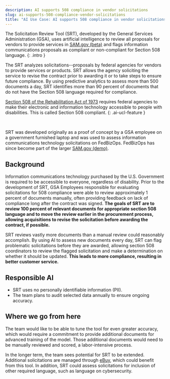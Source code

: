 ```yaml
---
description: AI supports 508 compliance in vendor solicitations
slug: ai-supports-508-compliance-vendor-solicitations
title: "AI Use Case: AI supports 508 compliance in vendor solicitations"
---
```

The Solicitation Review Tool (SRT), developed by the General Services Administration (GSA), uses artificial intelligence to review all proposals for vendors to provide services in [SAM.gov (beta)](https://beta.sam.gov/) and flags information communications proposals as compliant or non-compliant for Section 508 language.
{: .intro }

The SRT analyzes solicitations--proposals by federal agencies for vendors to provide services or products. SRT allows the agency soliciting the service to revise the contract prior to awarding it or to take steps to ensure future compliance. By using predictive analytics to assess more than 500 documents a day, SRT identifies more than 90 percent of documents that do not have the Section 508 language required for compliance.

[Section 508 of the Rehabilitation Act of 1973](https://www.section508.gov/manage/laws-and-policies) requires federal agencies to make their electronic and information technology accessible to people with disabilities. This is called Section 508 compliant.
{: .ai-ucl-feature }

<br />

SRT was developed originally as a proof of concept by a GSA employee on a government furnished laptop and was used to assess information communications technology solicitations on FedBizOps. FedBizOps has since become part of the larger [SAM.gov (demo)](https://beta.sam.gov/).

## Background
Information communications technology purchased by the U.S. Government is required to be accessible to everyone, regardless of disability. Prior to the development of SRT, GSA Employees responsible for evaluating solicitations for 508 compliance were able to review approximately 1 percent of documents manually, often providing feedback on lack of compliance long after the contract was signed. **The goals of SRT are to review 100 percent of relevant documents for appropriate section 508 language and to move the review earlier in the procurement process, allowing acquisitions to revise the solicitation before awarding the contract, if possible.**

SRT reviews vastly more documents than a manual review could reasonably accomplish. By using AI to assess new documents every day, SRT can flag problematic solicitations before they are awarded, allowing section 508 coordinators to review the flagged solicitation and make a determination on whether it should be updated. **This leads to more compliance, resulting in better customer service.**

## Responsible AI

 - SRT uses no personally identifiable information (PII). 
 - The team plans to audit selected data annually to ensure ongoing accuracy.


## Where we go from here
The team would like to be able to tune the tool for even greater accuracy, which would require a commitment to provide additional documents for advanced training of the model. Those additional documents would need to be manually reviewed and scored, a labor-intensive process.

In the longer term, the team sees potential for SRT to be extended. Additional solicitations are managed through [eBuy](https://www.ebuy.gsa.gov/ebuy/), which could benefit from this tool. In addition, SRT could assess solicitations for inclusion of other required language, such as language on cybersecurity. 
